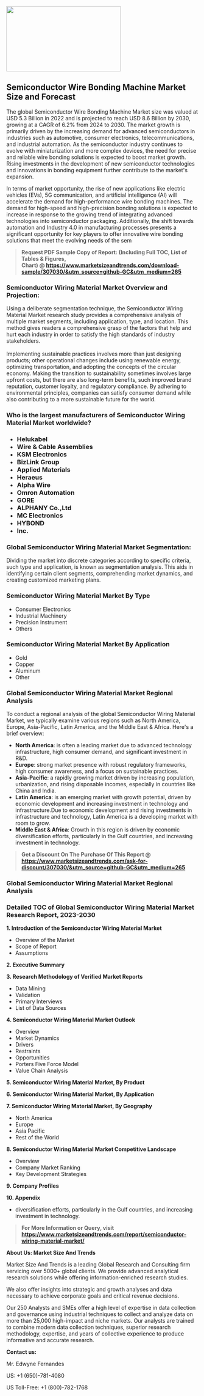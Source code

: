 <p><img class="alignnone size-medium wp-image-20088" src="https://ffe5etoiles.com/wp-content/uploads/2024/12/MST1-300x171.png" alt="" width="300" height="171" /></p><h2>Semiconductor Wire Bonding Machine Market Size and Forecast</h2><p>The global Semiconductor Wire Bonding Machine Market size was valued at USD 5.3 Billion in 2022 and is projected to reach USD 8.6 Billion by 2030, growing at a CAGR of 6.2% from 2024 to 2030. The market growth is primarily driven by the increasing demand for advanced semiconductors in industries such as automotive, consumer electronics, telecommunications, and industrial automation. As the semiconductor industry continues to evolve with miniaturization and more complex devices, the need for precise and reliable wire bonding solutions is expected to boost market growth. Rising investments in the development of new semiconductor technologies and innovations in bonding equipment further contribute to the market's expansion.</p><p>In terms of market opportunity, the rise of new applications like electric vehicles (EVs), 5G communication, and artificial intelligence (AI) will accelerate the demand for high-performance wire bonding machines. The demand for high-speed and high-precision bonding solutions is expected to increase in response to the growing trend of integrating advanced technologies into semiconductor packaging. Additionally, the shift towards automation and Industry 4.0 in manufacturing processes presents a significant opportunity for key players to offer innovative wire bonding solutions that meet the evolving needs of the sem</p><blockquote id="" class=""><strong>Request PDF Sample Copy of Report: (Including Full TOC, List of Tables &amp; Figures, Chart)&nbsp;@&nbsp;<strong><a href="https://www.marketsizeandtrends.com/download-sample/307030/&utm_source=github-GC&utm_medium=265" target="_blank">https://www.marketsizeandtrends.com/download-sample/307030/&utm_source=github-GC&utm_medium=265</a></strong></strong></blockquote><h3 id="" class="">Semiconductor Wiring Material Market&nbsp;Overview and Projection:</h3><p id="" class="">Using a deliberate segmentation technique, the Semiconductor Wiring Material Market research study provides a comprehensive analysis of multiple market segments, including application, type, and location. This method gives readers a comprehensive grasp of the factors that help and hurt each industry in order to satisfy the high standards of industry stakeholders. <br /> <br />Implementing sustainable practices involves more than just designing products; other operational changes include using renewable energy, optimizing transportation, and adopting the concepts of the circular economy. Making the transition to sustainability sometimes involves large upfront costs, but there are also long-term benefits, such improved brand reputation, customer loyalty, and regulatory compliance. By adhering to environmental principles, companies can satisfy consumer demand while also contributing to a more sustainable future for the world.</p><h3 id="" class="">Who is the largest manufacturers of&nbsp;Semiconductor Wiring Material Market worldwide?</h3><h3 class=""><p><ul><li>Helukabel </li><li> Wire & Cable Assemblies </li><li> KSM Electronics </li><li> BizLink Group </li><li> Applied Materials </li><li> Heraeus </li><li> Alpha Wire </li><li> Omron Automation </li><li> GORE </li><li> ALPHANY Co.,Ltd </li><li> MC Electronics </li><li> HYBOND </li><li> Inc.</li></ul></p></h3><h3 id="" class="">Global&nbsp;Semiconductor Wiring Material Market Segmentation:</h3><p id="" class="">Dividing the market into discrete categories according to specific criteria, such type and application, is known as segmentation analysis. This aids in identifying certain client segments, comprehending market dynamics, and creating customized marketing plans.</p><h3 id="" class="">Semiconductor Wiring Material Market&nbsp;By Type</h3><p><p><ul><li>Consumer Electronics</li><li> Industrial Machinery</li><li> Precision Instrument</li><li> Others</p></li></ul></p></p><h3 id="" class="">Semiconductor Wiring Material Market&nbsp;By Application</h3><p class=""><p><ul><li>Gold</li><li> Copper</li><li> Aluminum</li><li> Other</li></ul></p></p><h3 id="" class="">Global Semiconductor Wiring Material Market Regional Analysis</h3><p id="" class="">To conduct a regional analysis of the global Semiconductor Wiring Material Market, we typically examine various regions such as North America, Europe, Asia-Pacific, Latin America, and the Middle East &amp; Africa. Here's a brief overview:</p><ul><li><strong>North America</strong>: is often a leading market due to advanced technology infrastructure, high consumer demand, and significant investment in R&amp;D.</li><li><strong>Europe</strong>: strong market presence with robust regulatory frameworks, high consumer awareness, and a focus on sustainable practices.</li><li><strong>Asia-Pacific</strong>: a rapidly growing market driven by increasing population, urbanization, and rising disposable incomes, especially in countries like China and India.</li><li><strong>Latin America</strong>: is an emerging market with growth potential, driven by economic development and increasing investment in technology and infrastructure.Due to economic development and rising investments in infrastructure and technology, Latin America is a developing market with room to grow.</li><li><strong>Middle East &amp; Africa</strong>: Growth in this region is driven by economic diversification efforts, particularly in the Gulf countries, and increasing investment in technology.</li></ul><blockquote id="" class=""><strong>Get a Discount On The Purchase Of This Report @ <strong><a href="https://www.marketsizeandtrends.com/ask-for-discount/307030/&utm_source=github-GC&utm_medium=265" target="_blank">https://www.marketsizeandtrends.com/ask-for-discount/307030/&utm_source=github-GC&utm_medium=265</a></strong></strong></blockquote><h3 id="" class="">Global Semiconductor Wiring Material Market Regional Analysis</h3><h3 id="" class="">Detailed TOC of Global Semiconductor Wiring Material Market Research Report, 2023-2030</h3><p id="" class=""><strong>1. Introduction of the Semiconductor Wiring Material Market</strong></p><ul><li>Overview of the Market</li><li>Scope of Report</li><li>Assumptions</li></ul><p id="" class=""><strong>2. Executive Summary</strong></p><p id="" class=""><strong>3. Research Methodology of Verified Market Reports</strong></p><ul><li>Data Mining</li><li>Validation</li><li>Primary Interviews</li><li>List of Data Sources</li></ul><p id="" class=""><strong>4. Semiconductor Wiring Material Market Outlook</strong></p><ul><li>Overview</li><li>Market Dynamics</li><li>Drivers</li><li>Restraints</li><li>Opportunities</li><li>Porters Five Force Model</li><li>Value Chain Analysis</li></ul><p id="" class=""><strong>5. Semiconductor Wiring Material Market, By Product</strong></p><p id="" class=""><strong>6. Semiconductor Wiring Material Market, By Application</strong></p><p id="" class=""><strong>7. Semiconductor Wiring Material Market, By Geography</strong></p><ul><li>North America</li><li>Europe</li><li>Asia Pacific</li><li>Rest of the World</li></ul><p id="" class=""><strong>8. Semiconductor Wiring Material Market Competitive Landscape</strong></p><ul><li>Overview</li><li>Company Market Ranking</li><li>Key Development Strategies</li></ul><p id="" class=""><strong>9. Company Profiles</strong></p><p id="" class=""><strong>10. Appendix</strong></p><ul><li>diversification efforts, particularly in the Gulf countries, and increasing investment in technology.</li></ul><blockquote id="" class=""><strong>For More Information or Query, visit <strong><strong><a href="https://www.marketsizeandtrends.com/report/semiconductor-wiring-material-market/" target="_blank">https://www.marketsizeandtrends.com/report/semiconductor-wiring-material-market/</a></strong></strong></strong></blockquote><p id="" class=""><strong>About Us: Market Size And Trends</strong></p><p id="" class="">Market Size And Trends is a leading Global Research and Consulting firm servicing over 5000+ global clients. We provide advanced analytical research solutions while offering information-enriched research studies.</p><p id="" class="">We also offer insights into strategic and growth analyses and data necessary to achieve corporate goals and critical revenue decisions.</p><p id="" class="">Our 250 Analysts and SMEs offer a high level of expertise in data collection and governance using industrial techniques to collect and analyze data on more than 25,000 high-impact and niche markets. Our analysts are trained to combine modern data collection techniques, superior research methodology, expertise, and years of collective experience to produce informative and accurate research.</p><p id="" class=""><strong>Contact us:</strong></p><p id="" class="">Mr. Edwyne Fernandes</p><p id="" class="">US: +1 (650)-781-4080</p><p id="" class="">US Toll-Free: +1 (800)-782-1768</p>
